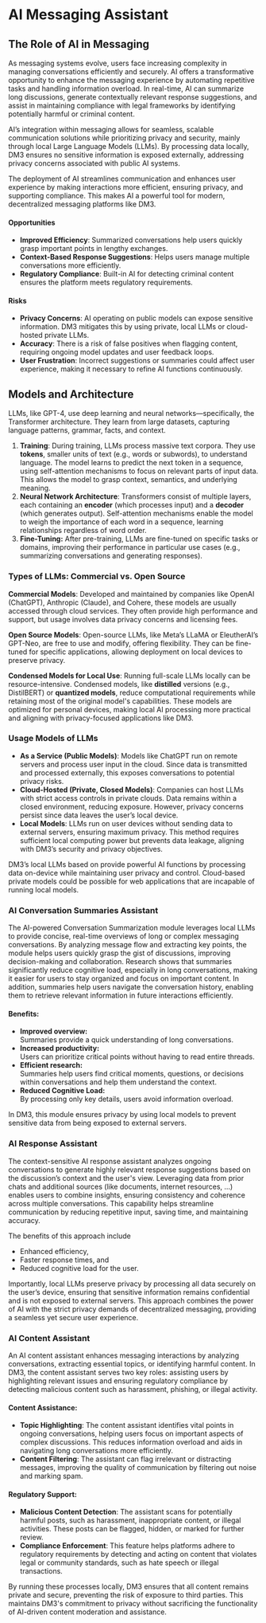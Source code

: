 # AI Messaging Assistant

## The Role of AI in Messaging

As messaging systems evolve, users face increasing complexity in managing conversations efficiently and securely. AI offers a transformative opportunity to enhance the messaging experience by automating repetitive tasks and handling information overload. In real-time, AI can summarize long discussions, generate contextually relevant response suggestions, and assist in maintaining compliance with legal frameworks by identifying potentially harmful or criminal content.

AI’s integration within messaging allows for seamless, scalable communication solutions while prioritizing privacy and security, mainly through local Large Language Models (LLMs). By processing data locally, DM3 ensures no sensitive information is exposed externally, addressing privacy concerns associated with public AI systems.

The deployment of AI streamlines communication and enhances user experience by making interactions more efficient, ensuring privacy, and supporting compliance. This makes AI a powerful tool for modern, decentralized messaging platforms like DM3.

#### Opportunities

* **Improved Efficiency**: Summarized conversations help users quickly grasp important points in lengthy exchanges.
* **Context-Based Response Suggestions**: Helps users manage multiple conversations more efficiently.
* **Regulatory Compliance**: Built-in AI for detecting criminal content ensures the platform meets regulatory requirements.

#### Risks

* **Privacy Concerns**: AI operating on public models can expose sensitive information. DM3 mitigates this by using private, local LLMs or cloud-hosted private LLMs.
* **Accuracy**: There is a risk of false positives when flagging content, requiring ongoing model updates and user feedback loops.
* **User Frustration**: Incorrect suggestions or summaries could affect user experience, making it necessary to refine AI functions continuously.

## Models and Architecture

LLMs, like GPT-4, use deep learning and neural networks—specifically, the Transformer architecture. They learn from large datasets, capturing language patterns, grammar, facts, and context.

1. **Training**: During training, LLMs process massive text corpora. They use **tokens**, smaller units of text (e.g., words or subwords), to understand language. The model learns to predict the next token in a sequence, using self-attention mechanisms to focus on relevant parts of input data. This allows the model to grasp context, semantics, and underlying meaning.
2. **Neural Network Architecture**: Transformers consist of multiple layers, each containing an **encoder** (which processes input) and a **decoder** (which generates output). Self-attention mechanisms enable the model to weigh the importance of each word in a sequence, learning relationships regardless of word order.
3. **Fine-Tuning:** After pre-training, LLMs are fine-tuned on specific tasks or domains, improving their performance in particular use cases (e.g., summarizing conversations and generating responses).

### Types of LLMs: Commercial vs. Open Source

**Commercial Models**: Developed and maintained by companies like OpenAI (ChatGPT), Anthropic (Claude), and Cohere, these models are usually accessed through cloud services. They often provide high performance and support, but usage involves data privacy concerns and licensing fees.

**Open Source Models**: Open-source LLMs, like Meta’s LLaMA or EleutherAI’s GPT-Neo, are free to use and modify, offering flexibility. They can be fine-tuned for specific applications, allowing deployment on local devices to preserve privacy.

**Condensed Models for Local Use**: Running full-scale LLMs locally can be resource-intensive. Condensed models, like **distilled** versions (e.g., DistilBERT) or **quantized models**, reduce computational requirements while retaining most of the original model's capabilities. These models are optimized for personal devices, making local AI processing more practical and aligning with privacy-focused applications like DM3.

### Usage Models of LLMs

* **As a Service (Public Models)**: Models like ChatGPT run on remote servers and process user input in the cloud. Since data is transmitted and processed externally, this exposes conversations to potential privacy risks.
* **Cloud-Hosted (Private, Closed Models)**: Companies can host LLMs with strict access controls in private clouds. Data remains within a closed environment, reducing exposure. However, privacy concerns persist since data leaves the user’s local device.
* **Local Models**: LLMs run on user devices without sending data to external servers, ensuring maximum privacy. This method requires sufficient local computing power but prevents data leakage, aligning with DM3’s security and privacy objectives.

DM3’s local LLMs based on provide powerful AI functions by processing data on-device while maintaining user privacy and control. Cloud-based private models could be possible for web applications that are incapable of running local models.

### AI Conversation Summaries Assistant

The AI-powered Conversation Summarization module leverages local LLMs to provide concise, real-time overviews of long or complex messaging conversations. By analyzing message flow and extracting key points, the module helps users quickly grasp the gist of discussions, improving decision-making and collaboration. Research shows that summaries significantly reduce cognitive load, especially in long conversations, making it easier for users to stay organized and focus on important content. In addition, summaries help users navigate the conversation history, enabling them to retrieve relevant information in future interactions efficiently.

#### Benefits:

* **Improved overview:**\
  Summaries provide a quick understanding of long conversations.&#x20;
* **Increased productivity:**\
  Users can prioritize critical points without having to read entire threads.&#x20;
* **Efficient research:**\
  Summaries help users find critical moments, questions, or decisions within conversations and help them understand the context.&#x20;
* **Reduced Cognitive Load:**\
  By processing only key details, users avoid information overload.&#x20;

In DM3, this module ensures privacy by using local models to prevent sensitive data from being exposed to external servers.

### AI Response Assistant

The context-sensitive AI response assistant analyzes ongoing conversations to generate highly relevant response suggestions based on the discussion’s context and the user's view. Leveraging data from prior chats and additional sources (like documents, internet resources, ...) enables users to combine insights, ensuring consistency and coherence across multiple conversations. This capability helps streamline communication by reducing repetitive input, saving time, and maintaining accuracy.

The benefits of this approach include&#x20;

* Enhanced efficiency,&#x20;
* Faster response times, and&#x20;
* Reduced cognitive load for the user.

Importantly, local LLMs preserve privacy by processing all data securely on the user’s device, ensuring that sensitive information remains confidential and is not exposed to external servers. This approach combines the power of AI with the strict privacy demands of decentralized messaging, providing a seamless yet secure user experience.

### AI Content Assistant

An AI content assistant enhances messaging interactions by analyzing conversations, extracting essential topics, or identifying harmful content. In DM3, the content assistant serves two key roles: assisting users by highlighting relevant issues and ensuring regulatory compliance by detecting malicious content such as harassment, phishing, or illegal activity.

#### **Content Assistance:**

* **Topic Highlighting**: The content assistant identifies vital points in ongoing conversations, helping users focus on important aspects of complex discussions. This reduces information overload and aids in navigating long conversations more efficiently.
* **Content Filtering**: The assistant can flag irrelevant or distracting messages, improving the quality of communication by filtering out noise and marking spam.

#### **Regulatory Support:**

* **Malicious Content Detection**: The assistant scans for potentially harmful posts, such as harassment, inappropriate content, or illegal activities. These posts can be flagged, hidden, or marked for further review.
* **Compliance Enforcement**: This feature helps platforms adhere to regulatory requirements by detecting and acting on content that violates legal or community standards, such as hate speech or illegal transactions.

By running these processes locally, DM3 ensures that all content remains private and secure, preventing the risk of exposure to third parties. This maintains DM3's commitment to privacy without sacrificing the functionality of AI-driven content moderation and assistance.

